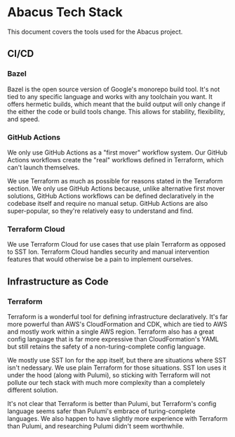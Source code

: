# Abacus Tech Stack

This document covers the tools used for the Abacus project.

## CI/CD

### Bazel

Bazel is the open source version of Google's monorepo build tool.
It's not tied to any specific language and works with any toolchain you want.
It offers hermetic builds, which meant that the build output will only change if
the either the code or build tools change. This allows for stability, flexibility,
and speed.

### GitHub Actions

We only use GitHub Actions as a "first mover" workflow system. Our GitHub Actions workflows create
the "real" workflows defined in Terraform, which can't launch themselves.

We use Terraform as much as possible for reasons stated in the Terraform section.
We only use GitHub Actions because, unlike alternative first mover solutions,
GitHub Actions workflows can be defined declaratively in the codebase itself and require no
manual setup. GitHub Actions are also super-popular, so they're relatively easy to understand
and find.

### Terraform Cloud

We use Terraform Cloud for use cases that use plain Terraform as opposed to SST Ion.
Terraform Cloud handles security and manual intervention features that would otherwise be
a pain to implement ourselves.

## Infrastructure as Code

### Terraform

Terraform is a wonderful tool for defining infrastructure declaratively.
It's far more powerful than AWS's CloudFormation and CDK, which are tied to AWS and
mostly work within a single AWS region. Terraform also has a great config language that
is far more expressive than CloudFormation's YAML but still retains the safety of
a non-turing-complete config language.

We mostly use SST Ion for the app itself, but there are situations where SST isn't nedessary.
We use plain Terraform for those situations. SST Ion uses it under the hood (along with Pulumi),
so sticking with Terraform will not pollute our tech stack with much more complexity
than a completely different solution.

It's not clear that Terraform is better than Pulumi, but Terraform's config language seems
safer than Pulumi's embrace of turing-complete languages.
We also happen to have slightly more experience with Terraform than Pulumi,
and researching Pulumi didn't seem worthwhile.
